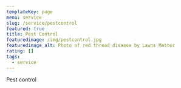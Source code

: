 ```yaml
---
templateKey: page
menu: service
slug: /service/pestcontrol
featured: true
title: Pest Control
featuredimage: /img/pestcontrol.jpg
featuredimage_alt: Photo of red thread disease by Lawns Matter
rating: []
tags:
  - service
---
```

Pest control

